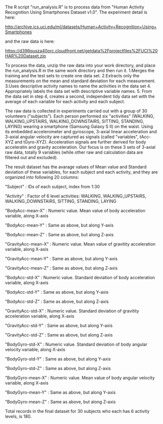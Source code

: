 The R script "run_analysis.R" is to process data from "Human Activity Recognition Using Smartphones Dataset v1.0".
The experiment detail is here: 

http://archive.ics.uci.edu/ml/datasets/Human+Activity+Recognition+Using+Smartphones

and the raw data is here: 

https://d396qusza40orc.cloudfront.net/getdata%2Fprojectfiles%2FUCI%20HAR%20Dataset.zip

To process the data, unzip the raw data into your work directory, and place the run_analysis.R in the same work directory and then run it. 
1.Merges the training and the test sets to create one data set.
2.Extracts only the measurements on the mean and standard deviation for each measurement. 
3.Uses descriptive activity names to name the activities in the data set
4. Appropriately labels the data set with descriptive variable names. 
5. From the data set in step 4, creates a second, independent tidy data set with the average of each variable for each activity and each subject.

The raw data is collected in experiments carried out with a group of 30 volunteers ("subjects"). Each person performed six "activities" (WALKING, WALKING_UPSTAIRS, WALKING_DOWNSTAIRS, SITTING, STANDING, LAYING) wearing a smartphone (Samsung Galaxy S II) on the waist. Using its embedded accelerometer and gyroscope, 3-axial linear acceleration and 3-axial angular velocity are captured as signals (called "variables", tAcc-XYZ and tGyro-XYZ). Acceleration signals are further derived for body acceleratin and gravity acceleration.  Our focus is on these 3 sets of 3-axial raw data, totally 9 variables (while other raw and calculation data are filtered out and excluded).

The result dataset has the avarage values of Mean value and Standard deviation of these variables, for each subject and each activity, and they are organized into following 20 columns:

"Subject" : IDs of each subject, index from 1:30

"Activity" : Factor of 6 level activities: WALKING, WALKING_UPSTAIRS, WALKING_DOWNSTAIRS, SITTING, STANDING, LAYING

"BodyAcc-mean-X" : Numeric value.  Mean value of body acceleration variable, along X-axis

"BodyAcc-mean-Y" : Same as above, but along Y-axis

"BodyAcc-mean-Z" : Same as above, but along Z-axis

"GravityAcc-mean-X" : Numeric value.  Mean value of gravitity acceleration variable, along X-axis

"GravityAcc-mean-Y" : Same as above, but along Y-axis

"GravityAcc-mean-Z" : Same as above, but along Z-axis

"BodyAcc-std-X" : Numeric value.  Standard deviation of body acceleration variable, along X-axis

"BodyAcc-std-Y" : Same as above, but along Y-axis

"BodyAcc-std-Z" : Same as above, but along Z-axis

"GravityAcc-std-X" : Numeric value.  Standard deviation of gravitity acceleration variable, along X-axis

"GravityAcc-std-Y" : Same as above, but along Y-axis

"GravityAcc-std-Z" : Same as above, but along Z-axis 

"BodyGyro-std-X" : Numeric value.  Standard deviation of body angular velocity variable, along X-axis

"BodyGyro-std-Y" : Same as above, but along Y-axis

"BodyGyro-std-Z" : Same as above, but along Z-axis 

"BodyGyro-mean-X" : Numeric value.  Mean value of body angular velocity variable, along X-axis

"BodyGyro-mean-Y" : Same as above, but along Y-axis

"BodyGyro-mean-Z" : Same as above, but along Z-axis

Total records in the final dataset for 30 subjects who each has 6 activity levels, is 180. 

